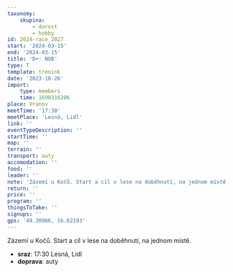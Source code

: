 ```yaml
---
taxonomy:
    skupina:
        - dorost
        - hobby
id: 2024-race_2027
start: '2024-03-15'
end: '2024-03-15'
title: 'D+: NOB'
type: T
template: trenink
date: '2023-10-26'
import:
    type: members
    time: 1698316206
place: Vranov
meetTime: '17:30'
meetPlace: 'Lesná, Lidl'
link: ''
eventTypeDescription: ''
startTime: ''
map: ''
terrain: ''
transport: auty
accomodation: ''
food: ''
leader: ''
note: 'Zázemí u Kočů. Start a cíl v lese na doběhnutí, na jednom místě.'
return: ''
price: ''
program: ''
thingsToTake: ''
signups: ''
gps: '49.30966, 16.62193'
---
```


Zázemí u Kočů. Start a cíl v lese na doběhnutí, na jednom místě.
* **sraz**: 17:30 Lesná, Lidl
* **doprava**: auty
